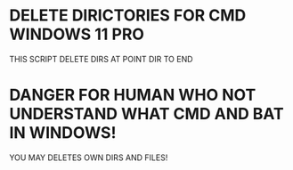 # DELETE DIRICTORIES FOR CMD WINDOWS 11 PRO
THIS SCRIPT DELETE DIRS AT POINT DIR TO END

# DANGER FOR HUMAN WHO NOT UNDERSTAND WHAT CMD AND BAT IN WINDOWS! 
YOU MAY DELETES OWN DIRS AND FILES!
